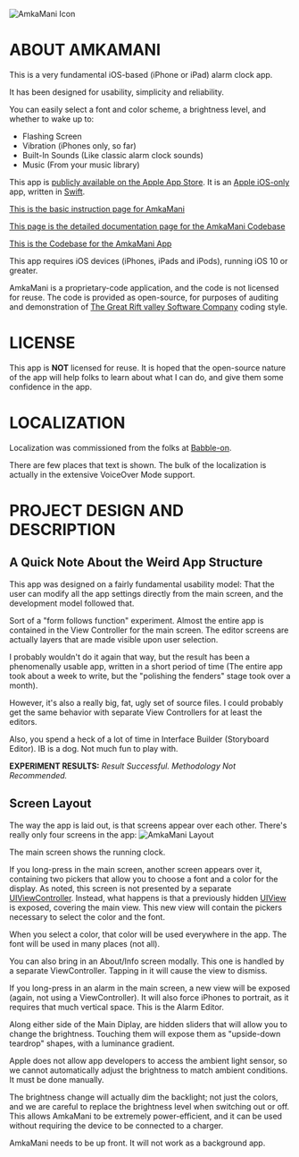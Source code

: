 ![AmkaMani Icon](https://open-source-docs.riftvalleysoftware.com/docs/AmkaMani/icon.png)

ABOUT AMKAMANI
=
This is a very fundamental iOS-based (iPhone or iPad) alarm clock app.

It has been designed for usability, simplicity and reliability.

You can easily select a font and color scheme, a brightness level, and whether to wake up to:

- Flashing Screen
- Vibration (iPhones only, so far)
- Built-In Sounds (Like classic alarm clock sounds)
- Music (From your music library)

This app is [publicly available on the Apple App Store](https://itunes.apple.com/us/app/amkamani/id1448933103). It is an [Apple iOS-only](https://www.apple.com/ios) app, written in [Swift](https://www.apple.com/swift/).

[This is the basic instruction page for AmkaMani](https://riftvalleysoftware.com/work/ios-apps/amkamani/)

[This page is the detailed documentation page for the AmkaMani Codebase](https://open-source-docs.riftvalleysoftware.com/docs/AmkaMani/index.html)

[This is the Codebase for the AmkaMani App](https://github.com/RiftValleySoftware/amkamani)

This app requires iOS devices (iPhones, iPads and iPods), running iOS 10 or greater.

AmkaMani is a proprietary-code application, and the code is not licensed for reuse. The code is provided as open-source, for purposes of auditing and demonstration of [The Great Rift valley Software Company](https://riftvalleysoftware.com) coding style.

LICENSE
=
This app is **NOT** licensed for reuse. It is hoped that the open-source nature of the app will help folks to learn about what I can do, and give them some confidence in the app.

LOCALIZATION
=
Localization was commissioned from the folks at [Babble-on](https://www.ibabbleon.com).

There are few places that text is shown. The bulk of the localization is actually in the extensive VoiceOver Mode support.

PROJECT DESIGN AND DESCRIPTION
=

A Quick Note About the Weird App Structure
-
This app was designed on a fairly fundamental usability model: That the user can modify all the app settings directly from the main screen, and the development model followed that.

Sort of a "form follows function" experiment. Almost the entire app is contained in the View Controller for the main screen. The editor screens are actually layers that are made visible upon user selection.

I probably wouldn't do it again that way, but the result has been a phenomenally usable app, written in a short period of time (The entire app took about a week to write, but the "polishing the fenders" stage took over a month).

However, it's also a really big, fat, ugly set of source files. I could probably get the same behavior with separate View Controllers for at least the editors.

Also, you spend a heck of a lot of time in Interface Builder (Storyboard Editor). IB is a dog. Not much fun to play with.

**EXPERIMENT RESULTS:** *Result Successful. Methodology Not Recommended.*

Screen Layout
-
The way the app is laid out, is that screens appear over each other. There's really only four screens in the app:
![AmkaMani Layout](https://riftvalleysoftware.com/AmkaMani-Docs/Layout.png)

The main screen shows the running clock.

If  you long-press in the main screen, another screen appears over it, containing two pickers that allow you to choose a font and a color for the display. As noted, this screen is not presented by a separate [UIViewController](https://developer.apple.com/documentation/uikit/uiviewcontroller). Instead, what happens is that a previously hidden [UIView](https://developer.apple.com/documentation/uikit/uiview) is exposed, covering the main view. This new view will contain the pickers necessary to select the color and the font.

When you select a color, that color will be used everywhere in the app. The font will be used in many places (not all).

You can also bring in an About/Info screen modally. This one is handled by a separate ViewController. Tapping in it will cause the view to dismiss.

If you long-press in an alarm in the main screen, a new view will be exposed (again, not using a ViewController). It will also force iPhones to portrait, as it requires that much vertical space. This is the Alarm Editor.

Along either side of the Main Diplay, are hidden sliders that will allow you to change the brightness. Touching them will expose them as "upside-down teardrop" shapes, with a luminance gradient.

Apple does not allow app developers to access the ambient light sensor, so we cannot automatically adjust the brightness to match ambient conditions. It must be done manually.

The brightness change will actually dim the backlight; not just the colors, and we are careful to replace the brightness level when switching out or off. This allows AmkaMani to be extremely power-efficient, and it can be used without requiring the device to be connected to a charger.

AmkaMani needs to be up front. It will not work as a background app.
